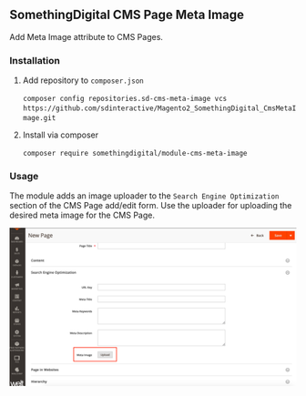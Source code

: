 ## SomethingDigital CMS Page Meta Image

Add Meta Image attribute to CMS Pages.

### Installation

1. Add repository to `composer.json`

   `composer config repositories.sd-cms-meta-image vcs https://github.com/sdinteractive/Magento2_SomethingDigital_CmsMetaImage.git`

1. Install via composer

   `composer require somethingdigital/module-cms-meta-image`

### Usage

The module adds an image uploader to the `Search Engine Optimization` section
of the CMS Page add/edit form. Use the uploader for uploading the desired meta
image for the CMS Page.

![Meta Image Upload](./docs/cms-image-upload.png)



